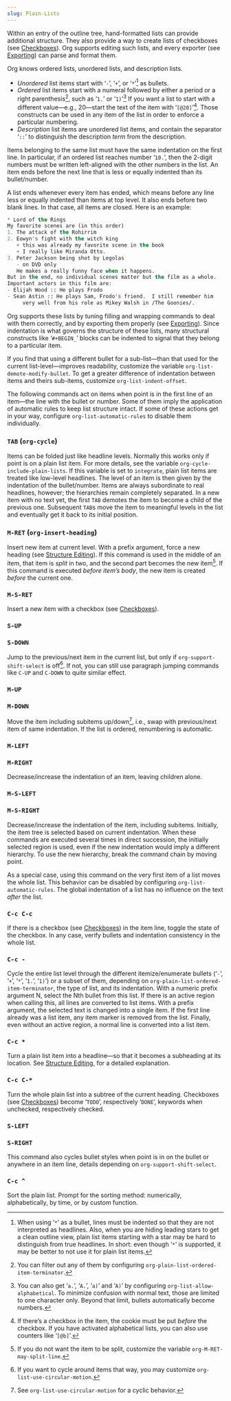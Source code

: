 ```yaml
---
slug: Plain-Lists
---
```


Within an entry of the outline tree, hand-formatted lists can provide additional structure. They also provide a way to create lists of checkboxes (see [Checkboxes](Checkboxes)). Org supports editing such lists, and every exporter (see [Exporting](Exporting)) can parse and format them.

Org knows ordered lists, unordered lists, and description lists.

*   *Unordered* list items start with ‘`-`’, ‘`+`’, or ‘`*`’[^1] as bullets.
*   *Ordered* list items start with a numeral followed by either a period or a right parenthesis[^2], such as ‘`1.`’ or ‘`1)`’[^3] If you want a list to start with a different value—e.g., 20—start the text of the item with ‘`[@20]`’[^4]. Those constructs can be used in any item of the list in order to enforce a particular numbering.
*   *Description* list items are unordered list items, and contain the separator ‘`::`’ to distinguish the description *term* from the description.

Items belonging to the same list must have the same indentation on the first line. In particular, if an ordered list reaches number ‘`10.`’, then the 2-digit numbers must be written left-aligned with the other numbers in the list. An item ends before the next line that is less or equally indented than its bullet/number.

A list ends whenever every item has ended, which means before any line less or equally indented than items at top level. It also ends before two blank lines. In that case, all items are closed. Here is an example:

```lisp
* Lord of the Rings
My favorite scenes are (in this order)
1. The attack of the Rohirrim
2. Eowyn's fight with the witch king
   + this was already my favorite scene in the book
   + I really like Miranda Otto.
3. Peter Jackson being shot by Legolas
   - on DVD only
   He makes a really funny face when it happens.
But in the end, no individual scenes matter but the film as a whole.
Important actors in this film are:
- Elijah Wood :: He plays Frodo
- Sean Astin :: He plays Sam, Frodo's friend.  I still remember him
     very well from his role as Mikey Walsh in /The Goonies/.
```

Org supports these lists by tuning filling and wrapping commands to deal with them correctly, and by exporting them properly (see [Exporting](Exporting)). Since indentation is what governs the structure of these lists, many structural constructs like ‘`#+BEGIN_`’ blocks can be indented to signal that they belong to a particular item.

If you find that using a different bullet for a sub-list—than that used for the current list-level—improves readability, customize the variable `org-list-demote-modify-bullet`. To get a greater difference of indentation between items and theirs sub-items, customize `org-list-indent-offset`.

The following commands act on items when point is in the first line of an item—the line with the bullet or number. Some of them imply the application of automatic rules to keep list structure intact. If some of these actions get in your way, configure `org-list-automatic-rules` to disable them individually.

### `TAB` (`org-cycle`)

Items can be folded just like headline levels. Normally this works only if point is on a plain list item. For more details, see the variable `org-cycle-include-plain-lists`. If this variable is set to `integrate`, plain list items are treated like low-level headlines. The level of an item is then given by the indentation of the bullet/number. Items are always subordinate to real headlines, however; the hierarchies remain completely separated. In a new item with no text yet, the first `TAB` demotes the item to become a child of the previous one. Subsequent `TAB`s move the item to meaningful levels in the list and eventually get it back to its initial position.

### `M-RET` (`org-insert-heading`)

Insert new item at current level. With a prefix argument, force a new heading (see [Structure Editing](Structure-Editing)). If this command is used in the middle of an item, that item is *split* in two, and the second part becomes the new item[^5]. If this command is executed *before item’s body*, the new item is created *before* the current one.

### `M-S-RET`

Insert a new item with a checkbox (see [Checkboxes](Checkboxes)).

### `S-UP`

### `S-DOWN`

Jump to the previous/next item in the current list, but only if `org-support-shift-select` is off[^6]. If not, you can still use paragraph jumping commands like `C-UP` and `C-DOWN` to quite similar effect.

### `M-UP`

### `M-DOWN`

Move the item including subitems up/down[^7], i.e., swap with previous/next item of same indentation. If the list is ordered, renumbering is automatic.

### `M-LEFT`

### `M-RIGHT`

Decrease/increase the indentation of an item, leaving children alone.

### `M-S-LEFT`

### `M-S-RIGHT`

Decrease/increase the indentation of the item, including subitems. Initially, the item tree is selected based on current indentation. When these commands are executed several times in direct succession, the initially selected region is used, even if the new indentation would imply a different hierarchy. To use the new hierarchy, break the command chain by moving point.

As a special case, using this command on the very first item of a list moves the whole list. This behavior can be disabled by configuring `org-list-automatic-rules`. The global indentation of a list has no influence on the text *after* the list.

### `C-c C-c`

If there is a checkbox (see [Checkboxes](Checkboxes)) in the item line, toggle the state of the checkbox. In any case, verify bullets and indentation consistency in the whole list.

### `C-c -`

Cycle the entire list level through the different itemize/enumerate bullets (‘`-`’, ‘`+`’, ‘`*`’, ‘`1.`’, ‘`1)`’) or a subset of them, depending on `org-plain-list-ordered-item-terminator`, the type of list, and its indentation. With a numeric prefix argument N, select the Nth bullet from this list. If there is an active region when calling this, all lines are converted to list items. With a prefix argument, the selected text is changed into a single item. If the first line already was a list item, any item marker is removed from the list. Finally, even without an active region, a normal line is converted into a list item.

### `C-c *`

Turn a plain list item into a headline—so that it becomes a subheading at its location. See [Structure Editing](Structure-Editing), for a detailed explanation.

### `C-c C-*`

Turn the whole plain list into a subtree of the current heading. Checkboxes (see [Checkboxes](Checkboxes)) become ‘`TODO`’, respectively ‘`DONE`’, keywords when unchecked, respectively checked.

### `S-LEFT`

### `S-RIGHT`

This command also cycles bullet styles when point is in on the bullet or anywhere in an item line, details depending on `org-support-shift-select`.

### `C-c ^`

Sort the plain list. Prompt for the sorting method: numerically, alphabetically, by time, or by custom function.

[^1]: When using ‘`*`’ as a bullet, lines must be indented so that they are not interpreted as headlines. Also, when you are hiding leading stars to get a clean outline view, plain list items starting with a star may be hard to distinguish from true headlines. In short: even though ‘`*`’ is supported, it may be better to not use it for plain list items.

[^2]: You can filter out any of them by configuring `org-plain-list-ordered-item-terminator`.

[^3]: You can also get ‘`a.`’, ‘`A.`’, ‘`a)`’ and ‘`A)`’ by configuring `org-list-allow-alphabetical`. To minimize confusion with normal text, those are limited to one character only. Beyond that limit, bullets automatically become numbers.

[^4]: If there’s a checkbox in the item, the cookie must be put *before* the checkbox. If you have activated alphabetical lists, you can also use counters like ‘`[@b]`’.

[^5]: If you do not want the item to be split, customize the variable `org-M-RET-may-split-line`.

[^6]: If you want to cycle around items that way, you may customize `org-list-use-circular-motion`.

[^7]: See `org-list-use-circular-motion` for a cyclic behavior.
